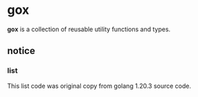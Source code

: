 # gox

**gox** is a collection of reusable utility functions and types.

## notice

### list
This list code was original copy from golang 1.20.3 source code.
